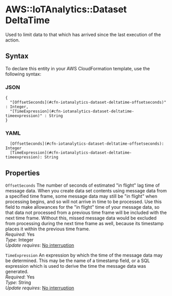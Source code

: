 # AWS::IoTAnalytics::Dataset DeltaTime<a name="aws-properties-iotanalytics-dataset-deltatime"></a>

Used to limit data to that which has arrived since the last execution of the action\.

## Syntax<a name="aws-properties-iotanalytics-dataset-deltatime-syntax"></a>

To declare this entity in your AWS CloudFormation template, use the following syntax:

### JSON<a name="aws-properties-iotanalytics-dataset-deltatime-syntax.json"></a>

```
{
  "[OffsetSeconds](#cfn-iotanalytics-dataset-deltatime-offsetseconds)" : Integer,
  "[TimeExpression](#cfn-iotanalytics-dataset-deltatime-timeexpression)" : String
}
```

### YAML<a name="aws-properties-iotanalytics-dataset-deltatime-syntax.yaml"></a>

```
  [OffsetSeconds](#cfn-iotanalytics-dataset-deltatime-offsetseconds): Integer
  [TimeExpression](#cfn-iotanalytics-dataset-deltatime-timeexpression): String
```

## Properties<a name="aws-properties-iotanalytics-dataset-deltatime-properties"></a>

`OffsetSeconds`  <a name="cfn-iotanalytics-dataset-deltatime-offsetseconds"></a>
The number of seconds of estimated "in flight" lag time of message data\. When you create data set contents using message data from a specified time frame, some message data may still be "in flight" when processing begins, and so will not arrive in time to be processed\. Use this field to make allowances for the "in flight" time of your message data, so that data not processed from a previous time frame will be included with the next time frame\. Without this, missed message data would be excluded from processing during the next time frame as well, because its timestamp places it within the previous time frame\.  
*Required*: Yes  
*Type*: Integer  
*Update requires*: [No interruption](https://docs.aws.amazon.com/AWSCloudFormation/latest/UserGuide/using-cfn-updating-stacks-update-behaviors.html#update-no-interrupt)

`TimeExpression`  <a name="cfn-iotanalytics-dataset-deltatime-timeexpression"></a>
An expression by which the time of the message data may be determined\. This may be the name of a timestamp field, or a SQL expression which is used to derive the time the message data was generated\.  
*Required*: Yes  
*Type*: String  
*Update requires*: [No interruption](https://docs.aws.amazon.com/AWSCloudFormation/latest/UserGuide/using-cfn-updating-stacks-update-behaviors.html#update-no-interrupt)